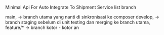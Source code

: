 Minimal Api For Auto Integrate To Shipment Service
list branch

main, -> branch utama yang nanti di sinkronisasi ke composer
develop, -> branch staging sebelum di unit testing dan merging ke branch utama,
feature/* -> branch kotor - kotor an 